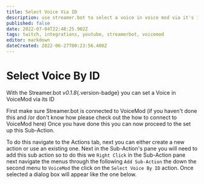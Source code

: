 ```yaml
---
title: Select Voice Via ID
description: use streamer.bot to select a voice in voice mod via it's ID
published: false
date: 2022-07-04T22:48:25.902Z
tags: twitch, integrations, youtube, streamerbot, voicemod
editor: markdown
dateCreated: 2022-06-27T00:23:56.400Z
---
```


# Select Voice By ID

With the Streamer.bot *v0.1.8*{.version-badge} you can set a Voice in VoiceMod via its ID

First make sure Streamer.bot is connected to VoiceMod (if you haven't done this and /or don't know how please check out the how to connect to VoiceMod here)
Once you have done this you can now proceed to the set up this Sub-Action.



To do this navigate to the Actions tab, next you can either create a new action or use an existing one.
Next in the Sub-Action's pane you will need to add this sub action so to do this we `Right Click` in the Sub-Action pane next navigate the menus through the following `Add Sub-Action` the down the second menu to `VoiceMod` the click on the `Select Voice By ID` action. Once selected a dialog box will appear like the one below.





